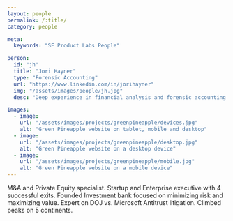 ```yaml
---
layout: people
permalink: /:title/
category: people

meta:
  keywords: "SF Product Labs People"

person:
  id: "jh"
  title: "Jori Hayner"
  type: "Forensic Accounting"
  url: "https://www.linkedin.com/in/jorihayner"
  img: "/assets/images/people/jh.jpg"
  desc: "Deep experience in financial analysis and forensic accounting. Wonderful at translating your growth ideas into a dynamic business model. She's quantified damages in some of the nation’s largest lawsuits, and understands risk mitigation and costs of non-compliance."

images:
  - image:
    url: "/assets/images/projects/greenpineapple/devices.jpg"
    alt: "Green Pineapple website on tablet, mobile and desktop"
  - image:
    url: "/assets/images/projects/greenpineapple/desktop.jpg"
    alt: "Green Pineapple website on a desktop device"
  - image:
    url: "/assets/images/projects/greenpineapple/mobile.jpg"
    alt: "Green Pineapple website on a mobile device"
---
```

<p>M&A and Private Equity specialist. Startup and Enterprise executive with 4 successful exits. Founded Investment bank focused on minimizing risk and maximizing value. Expert on DOJ vs. Microsoft Antitrust litigation. Climbed peaks on 5 continents.</p>